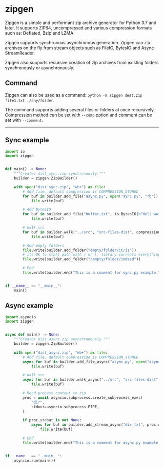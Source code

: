 # zipgen

Zipgen is a simple and performant zip archive generator for Python 3.7 and
later. It supports ZIP64, uncompressed and various compression formats such as:
Deflated, Bzip and LZMA.

Zipgen supports synchronous asynchronous generation. Zipgen can zip archives on
the fly from stream objects such as FileIO, BytesIO and Async StreamReader.

Zipgen also supports recursive creation of zip archives from existing folders
synchronously or asynchronously.

## Command

Zipgen can also be used as a command:
`python -m zipgen dest.zip file1.txt ./any/folder`.

The command supports adding several files or folders at once recursively.
Compression method can be set with `--comp` option and comment can be set with
`--comment`.

---

## Sync example

```py
import io
import zipgen


def main() -> None:
    """Creates dist_sync.zip synchronously."""
    builder = zipgen.ZipBuilder()

    with open("dist_sync.zip", "wb+") as file:
        # Add file, default compression is COMPRESSION_STORED
        for buf in builder.add_file("async.py", open("sync.py", "rb")):
            file.write(buf)

        # Add BytesIO
        for buf in builder.add_file("buffer.txt", io.BytesIO(b"Hell world from BytesIO!"), compression=zipgen.COMPRESSION_BZIP2):
            file.write(buf)

        # Walk src
        for buf in builder.walk("../src", "src-files-dist", compression=zipgen.COMPRESSION_DEFLATED):
            file.write(buf)

        # Add empty folders
        file.write(builder.add_folder("empty/folder/it/is"))
        # its OK to start path with / or \, library corrects everything.
        file.write(builder.add_folder("/empty/folder/indeed"))

        # End
        file.write(builder.end("This is a comment for sync.py example."))


if __name__ == "__main__":
    main()
```

## Async example

```py
import asyncio
import zipgen


async def main() -> None:
    """Creates dist_async.zip asynchronously."""
    builder = zipgen.ZipBuilder()

    with open("dist_async.zip", "wb+") as file:
        # Add file, default compression is COMPRESSION_STORED
        async for buf in builder.add_file_async("async.py", open("async.py", "rb")):
            file.write(buf)

        # Walk src
        async for buf in builder.walk_async("../src", "src-files-dist", compression=zipgen.COMPRESSION_DEFLATED):
            file.write(buf)

        # Read process content to zip
        proc = await asyncio.subprocess.create_subprocess_exec(
            "dir",
            stdout=asyncio.subprocess.PIPE,
        )

        if proc.stdout is not None:
            async for buf in builder.add_stream_async("dir.txt", proc.stdout, compression=zipgen.COMPRESSION_LZMA):
                file.write(buf)

        # End
        file.write(builder.end("This is a comment for async.py example."))


if __name__ == "__main__":
    asyncio.run(main())
```
